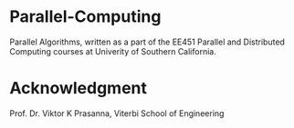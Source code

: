 # Parallel-Computing
Parallel Algorithms, written as a part of the EE451 Parallel and Distributed Computing courses at Univerity of Southern California. 


# Acknowledgment 
Prof. Dr. Viktor K Prasanna,
Viterbi School of Engineering

